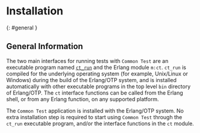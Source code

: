 <!--
%CopyrightBegin%

SPDX-License-Identifier: Apache-2.0

Copyright Ericsson AB 2023-2024. All Rights Reserved.

Licensed under the Apache License, Version 2.0 (the "License");
you may not use this file except in compliance with the License.
You may obtain a copy of the License at

    http://www.apache.org/licenses/LICENSE-2.0

Unless required by applicable law or agreed to in writing, software
distributed under the License is distributed on an "AS IS" BASIS,
WITHOUT WARRANTIES OR CONDITIONS OF ANY KIND, either express or implied.
See the License for the specific language governing permissions and
limitations under the License.

%CopyrightEnd%
-->
# Installation

[](){: #general }

## General Information

The two main interfaces for running tests with `Common Test` are an executable
program named [`ct_run`](ct_run_cmd.md) and the Erlang module `m:ct`. `ct_run`
is compiled for the underlying operating system (for example, Unix/Linux or
Windows) during the build of the Erlang/OTP system, and is installed
automatically with other executable programs in the top level `bin` directory of
Erlang/OTP. The `ct` interface functions can be called from the Erlang shell, or
from any Erlang function, on any supported platform.

The `Common Test` application is installed with the Erlang/OTP system. No extra
installation step is required to start using `Common Test` through the `ct_run`
executable program, and/or the interface functions in the `ct` module.
